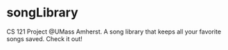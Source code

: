 # songLibrary
CS 121 Project @UMass Amherst. A song library that keeps all your favorite songs saved. Check it out!
